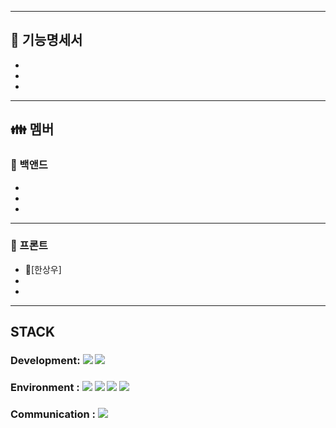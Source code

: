 

---

## :page_with_curl: 기능명세서

-
-
-
***

## :family: 멤버

### :green_apple: 백앤드

- 
-
-
***

### :cherries: 프론트

- :boy:[한상우]
-
-
***

## STACK

### Development: <img src="https://img.shields.io/badge/React-61DAFB?style=for-the-badge&logo=React&logoColor=white"> <img src="https://img.shields.io/badge/spring-6DB33F?style=for-the-badge&logo=spring&logoColor=white">

### Environment : <img src="https://img.shields.io/badge/visualstudiocode-007ACC?style=for-the-badge&logo=visualstudiocode&logoColor=white"> <img src="https://img.shields.io/badge/intellijidea-000000?style=for-the-badge&logo=intellijidea&logoColor=white"> <img src="https://img.shields.io/badge/git-F05032?style=for-the-badge&logo=git&logoColor=white"> <img src="https://img.shields.io/badge/github-181717?style=for-the-badge&logo=github&logoColor=white">

### Communication : <img src="https://img.shields.io/badge/notion-000000?style=for-the-badge&logo=notion&logoColor=white">
